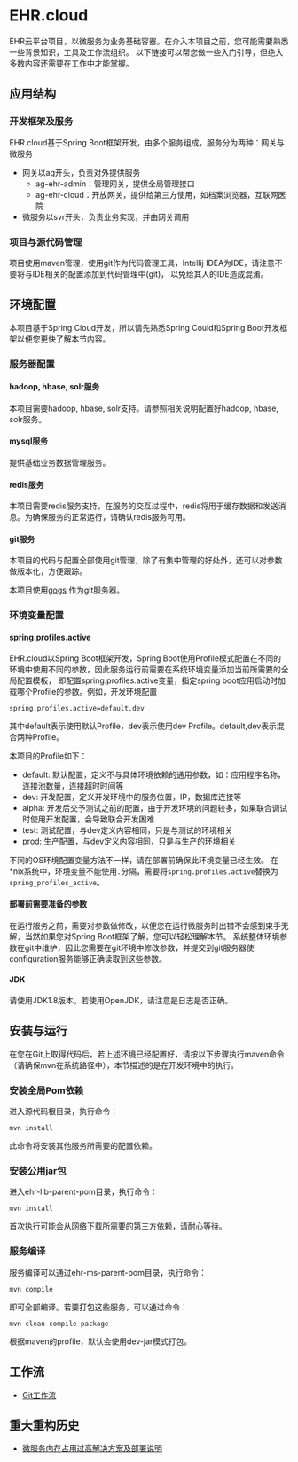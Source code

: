 # EHR.cloud

EHR云平台项目，以微服务为业务基础容器。在介入本项目之前，您可能需要熟悉一些背景知识，工具及工作流组织。
以下链接可以帮您做一些入门引导，但绝大多数内容还需要在工作中才能掌握。

## 应用结构

### 开发框架及服务

EHR.cloud基于Spring Boot框架开发，由多个服务组成，服务分为两种：网关与微服务

- 网关以ag开头，负责对外提供服务
    - ag-ehr-admin：管理网关，提供全局管理接口
    - ag-ehr-cloud：开放网关，提供给第三方使用，如档案浏览器，互联网医院
- 微服务以svr开头，负责业务实现，并由网关调用

### 项目与源代码管理

项目使用maven管理，使用git作为代码管理工具，Intellij IDEA为IDE，请注意不要将与IDE相关的配置添加到代码管理中(git)，
以免给其人的IDE造成混淆。

## 环境配置

本项目基于Spring Cloud开发，所以请先熟悉Spring Could和Spring Boot开发框架以便您更快了解本节内容。

### 服务器配置

#### hadoop, hbase, solr服务

本项目需要hadoop, hbase, solr支持。请参照相关说明配置好hadoop, hbase, solr服务。

#### mysql服务

提供基础业务数据管理服务。

#### redis服务

本项目需要redis服务支持。在服务的交互过程中，redis将用于缓存数据和发送消息。为确保服务的正常运行，请确认redis服务可用。

#### git服务

本项目的代码与配置全部使用git管理，除了有集中管理的好处外，还可以对参数做版本化，方便跟踪。

本项目使用[gogs](https://gogs.io/) 作为git服务器。

### 环境变量配置

#### spring.profiles.active

EHR.cloud以Spring Boot框架开发，Spring Boot使用Profile模式配置在不同的环境中使用不同的参数，因此服务运行前需要在系统环境变量添加当前所需要的全局配置模板，
即配置spring.profiles.active变量，指定spring boot应用启动时加载哪个Profile的参数。例如，开发环境配置
```
spring.profiles.active=default,dev
```

其中default表示使用默认Profile，dev表示使用dev Profile。default,dev表示混合两种Profile。

本项目的Profile如下：
- default: 默认配置，定义不与具体环境依赖的通用参数，如：应用程序名称，连接池数量，连接超时时间等
- dev: 开发配置，定义开发环境中的服务位置，IP，数据库连接等
- alpha: 开发后交予测试之前的配置，由于开发环境的问题较多，如果联合调试时使用开发配置，会导致联合开发困难
- test: 测试配置，与dev定义内容相同，只是与测试的环境相关
- prod: 生产配置，与dev定义内容相同，只是与生产的环境相关

不同的OS环境配置变量方法不一样，请在部署前确保此环境变量已经生效。
在*nix系统中，环境变量不能使用`.`分隔，需要将`spring.profiles.active`替换为`spring_profiles_active`。

#### 部署前需要准备的参数

在运行服务之前，需要对参数做修改，以便您在运行微服务时出错不会感到束手无解，当然如果您对Spring Boot框架了解，您可以轻松理解本节。
系统整体环境参数在git中维护，因此您需要在git环境中修改参数，并提交到git服务器使configuration服务能够正确读取到这些参数。

#### JDK

请使用JDK1.8版本。若使用OpenJDK，请注意是日志是否正确。

## 安装与运行

在您在Git上取得代码后，若上述环境已经配置好，请按以下步骤执行maven命令（请确保mvn在系统路径中），本节描述的是在开发环境中的执行。

### 安装全局Pom依赖

进入源代码根目录，执行命令：
```
mvn install
```

此命令将安装其他服务所需要的配置依赖。

### 安装公用jar包

进入ehr-lib-parent-pom目录，执行命令：
```
mvn install
```
首次执行可能会从网络下载所需要的第三方依赖，请耐心等待。

### 服务编译

服务编译可以通过ehr-ms-parent-pom目录，执行命令：
```
mvn compile
```

即可全部编译。若要打包这些服务，可以通过命令：
```
mvn clean compile package
```

根据maven的profile，默认会使用dev-jar模式打包。

## 工作流

- [Git工作流](docs/markdown/workflow/git-workflow.md)

## 重大重构历史

- [微服务内存占用过高解决方案及部署说明](docs/markdown/refactor/multi-deploy-env-refactor.md)
